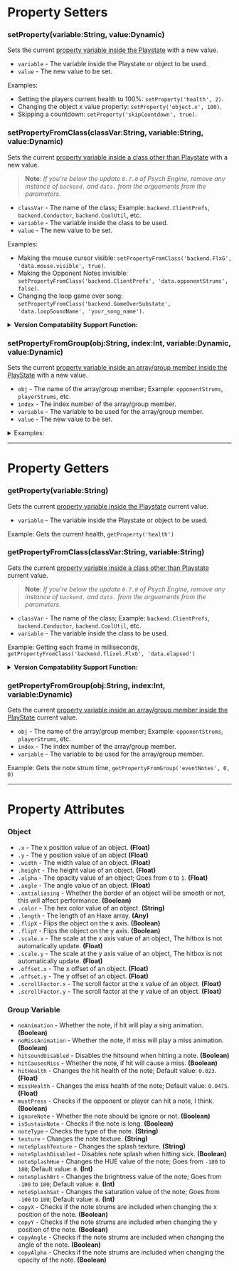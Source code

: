 # Property Setters
### setProperty(variable:String, value:Dynamic)
Sets the current <ins>property variable inside the Playstate</ins> with a new value.

- `variable` - The variable inside the Playstate or object to be used.
- `value` - The new value to be set.

Examples:
- Setting the players current health to 100%: `setProperty('health', 2)`.
- Changing the object x value property: `setProperty('object.x', 100)`.
- Skipping a countdown: `setProperty('skipCountdown', true)`.

### setPropertyFromClass(classVar:String, variable:String, value:Dynamic)
Sets the current <ins>property variable inside a class other than Playstate</ins> with a new value.

> **Note**: _If you're below the update `0.7.0` of Psych Engine, remove any instance of `backend.` and `data.` from the arguements from the parameters._

- `classVar` - The name of the class; Example: `backend.ClientPrefs`, `backend.Conductor`, `backend.CoolUtil`, etc.
- `variable` - The variable inside the class to be used.
- `value` - The new value to be set.

Examples:
- Making the mouse cursor visible: `setPropertyFromClass('backend.FlxG', 'data.mouse.visible', true)`.
- Making the Opponent Notes invisible: `setPropertyFromClass('backend.ClientPrefs', 'data.opponentStrums', false)`.
- Changing the loop game over song: `setPropertyFromClass('backend.GameOverSubstate', 'data.loopSoundName', 'your_song_name')`.

<details><summary><b>Version Compatability Support Function:</b></summary>
<p> 

```lua
local function setPropertyVersionFromClass(class, var, value)
     local sup1, sup2 = '', ''
     if version > '0.7.0' then
          sup1, sup2 = 'backend.', 'data.' 
     end
     return setPropertyFromClass(sup1..class, sup2..var, value);
end
```

</p>
</details>

### setPropertyFromGroup(obj:String, index:Int, variable:Dynamic, value:Dynamic)
Sets the current <ins>property variable inside an array/group member inside the PlayState</ins> with a new value.

- `obj` - The name of the array/group member; Example: `opponentStrums`, `playerStrums`, etc.
- `index` - The index number of the array/group member.
- `variable` - The variable to be used for the array/group member.
- `value` - The new value to be set.

<details><summary>Examples:</summary>

- Disabaling hit sounds:
```lua
function onCreatePost() -- after post create
     for unspawnNotes = 0, getProperty('unspawnNotes.length')-1 do
          -- every unspawned note in the chart, then subtracts it with 1
          setPropertyFromGroup('unspawnNotes', unspawnNotes, 'hitsoundDisabled', true) -- disables it
     end
end
```
- Changing the hit health:
```lua
function onCreatePost()
     for unspawnNotes = 0, getProperty('unspawnNotes.length')-1 do
          setPropertyFromGroup('unspawnNotes', unspawnNotes, 'hitHealth', 0.23)
     end
end
```

- Changing the strum, note, and splash textures:
```lua
function onCreatePost()
     for unspawnNotes = 0, getProperty('unspawnNotes.length')-1 do
          setPropertyFromGroup('strumLineNotes', unspawnNotes, 'texture', 'your_note_name') -- strum texture
          setPropertyFromGroup('unspawnNotes', unspawnNotes, 'texture', 'your_note_name') -- note texture
     end
end
```

</details>

***

# Property Getters
### getProperty(variable:String)
Gets the current <ins>property variable inside the Playstate</ins> current value.

- `variable` - The variable inside the Playstate or object to be used.

Example: Gets the current health, `getProperty('health')`

### getPropertyFromClass(classVar:String, variable:String)
Gets the current <ins>property variable inside a class other than Playstate</ins> current value.

> **Note**: _If you're below the update `0.7.0` of Psych Engine, remove any instance of `backend.` and `data.` from the arguements from the parameters._

- `classVar` - The name of the class; Example: `backend.ClientPrefs`, `backend.Conductor`, `backend.CoolUtil`, etc.
- `variable` - The variable inside the class to be used.

Example: Getting each frame in milliseconds, `getPropertyFromClass('backend.flixel.FlxG', 'data.elapsed')`

<details><summary><b>Version Compatability Support Function:</b></summary>
<p>

```lua
local function getPropertyVersionFromClass(class, var)
     local sup1, sup2 = '', ''
     if version > '0.7.0' then
          sup1, sup2 = 'backend.', 'data.' 
     end
     return getPropertyFromClass(sup1..class, sup2..var);
end
```

</p>
</details>

### getPropertyFromGroup(obj:String, index:Int, variable:Dynamic)
Gets the current <ins>property variable inside an array/group member inside the PlayState</ins> current value.

- `obj` - The name of the array/group member; Example: `opponentStrums`, `playerStrums`, etc.
- `index` - The index number of the array/group member.
- `variable` - The variable to be used for the array/group member.

Example: Gets the note strum time, `getPropertyFromGroup('eventNotes', 0, 0)`

***

# Property Attributes
### Object
- `.x` - The x position value of an object. **(Float)**
- `.y` - The y position value of an object **(Float)**
- `.width` - The width value of an object. **(Float)**
- `.height` - The height value of an object. **(Float)**
- `.alpha` - The opacity value of an object; Goes from `0` to `1`. **(Float)**
- `.angle` - The angle value of an object. **(Float)**
- `.antialiasing` - Whether the border of an object will be smooth or not, this will affect performance. **(Boolean)**
- `.color` - The hex color value of an object. **(String)**
- `.length` - The length of an Haxe array. **(Any)**
- `.flipX` - Flips the object on the x axis. **(Boolean)**
- `.flipY` - Flips the object on the y axis. **(Boolean)**
- `.scale.x` - The scale at the x axis value of an object, The hitbox is not automatically update. **(Float)**
- `.scale.y` - The scale at the y axis value of an object, The hitbox is not automatically update. **(Float)**
- `.offset.x` - The x offset of an object. **(Float)**
- `.offset.y` - The y offset of an object. **(Float)**
- `.scrollFactor.x` - The scroll factor at the x value of an object. **(Float)**
- `.scrollFactor.y` - The scroll factor at the y value of an object. **(Float)**

### Group Variable
- `noAnimation` - Whether the note, if hit will play a sing animation. **(Boolean)**
- `noMissAnimation` - Whether the note, if miss will play a miss animation. **(Boolean)**
- `hitsoundDisabled` - Disables the hitsound when hitting a note. **(Boolean)**
- `hitCausesMiss` - Whether the note, if hit will cause a miss. **(Boolean)**
- `hitHealth` - Changes the hit health of the note; Default value: `0.023`. **(Float)**
- `missHealth` - Changes the miss health of the note; Default value: `0.0475`. **(Float)**
- `mustPress` - Checks if the opponent or player can hit a note, I think. **(Boolean)**
- `ignoreNote` - Whether the note should be ignore or not. **(Boolean)**
- `isSustainNote` - Checks if the note is long. **(Boolean)**
- `noteType` - Checks the type of the note. **(String)**
- `texture` - Changes the note texture. **(String)**
- `noteSplashTexture` - Changes the splash texture. **(String)**
- `noteSplashDisabled` - Disables note splash when hitting sick. **(Boolean)**
- `noteSplashHue` - Changes the HUE value of the note; Goes from `-180` to `180`; Default value: `0`. **(Int)**
- `noteSplashBrt` - Changes the brightness value of the note; Goes from `-100` to `100`; Default value: `0`. **(Int)**
- `noteSplashSat` - Changes the saturation value of the note; Goes from `-100` to `100`; Default value: `0`. **(Int)**
- `copyX` - Checks if the note strums are included when changing the x position of the note. **(Boolean)**
- `copyY` - Checks if the note strums are included when changing the y position of the note. **(Boolean)**
- `copyAngle` - Checks if the note strums are included when changing the angle of the note. **(Boolean)**
- `copyAlpha` - Checks if the note strums are included when changing the opacity of the note. **(Boolean)**